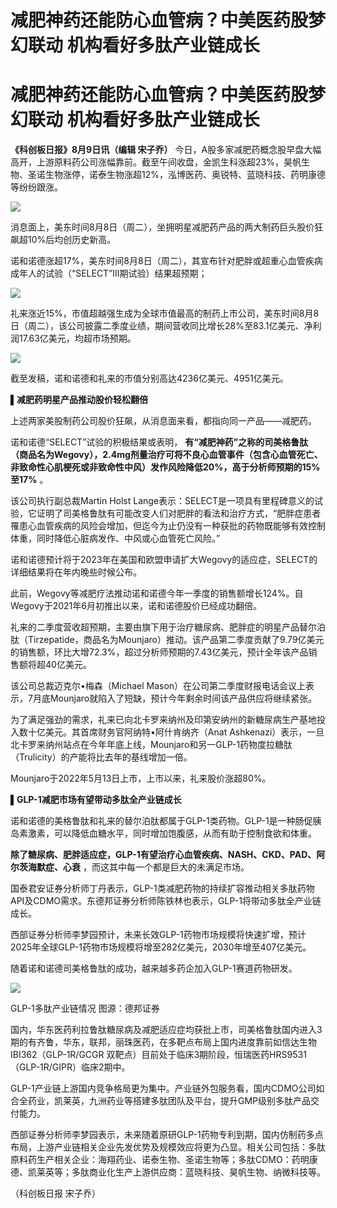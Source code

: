 # 减肥神药还能防心血管病？中美医药股梦幻联动 机构看好多肽产业链成长

# 减肥神药还能防心血管病？中美医药股梦幻联动 机构看好多肽产业链成长

**《科创板日报》8月9日讯（编辑 宋子乔）**
今日，A股多家减肥药概念股早盘大幅高开，上游原料药公司涨幅靠前。截至午间收盘，金凯生科涨超23%，昊帆生物、圣诺生物涨停，诺泰生物涨超12%，泓博医药、奥锐特、蓝晓科技、药明康德等纷纷跟涨。

![](https://inews.gtimg.com/om_bt/OvYzufq8EJxTcjPolwEAdj7kd3Yco3rawpNkA84xi8jckAA/1000)

消息面上，美东时间8月8日（周二），坐拥明星减肥药产品的两大制药巨头股价狂飙超10%后均创历史新高。

诺和诺德涨超17%，美东时间8月8日（周二），其宣布针对肥胖或超重心血管疾病成年人的试验（“SELECT”III期试验）结果超预期；

![](https://inews.gtimg.com/om_bt/OXBG1AICwMCR0TzOzFFvxZw6RjUQSZBS7kQnMOrID9wpEAA/1000)

礼来涨近15%，市值超越强生成为全球市值最高的制药上市公司，美东时间8月8日（周二），该公司披露二季度业绩，期间营收同比增长28%至83.1亿美元、净利润17.63亿美元，均超市场预期。

![](https://inews.gtimg.com/om_bt/OUHTC1HuAECIBx0oi1fuBCUwnTp5p5FYRU2YdHfEPJT9AAA/1000)

截至发稿，诺和诺德和礼来的市值分别高达4236亿美元、4951亿美元。

**▌减肥药明星产品推动股价轻松翻倍**

上述两家美股制药公司股价狂飙，从消息面来看，都指向同一产品——减肥药。

诺和诺德“SELECT”试验的积极结果或表明，
**有“减肥神药”之称的司美格鲁肽（商品名为Wegovy），2.4mg剂量治疗可将不良心血管事件（包含心血管死亡、非致命性心肌梗死或非致命性中风）发作风险降低20%，高于分析师预期的15%至17%**
。

该公司执行副总裁Martin Holst
Lange表示：SELECT是一项具有里程碑意义的试验，它证明了司美格鲁肽有可能改变人们对肥胖的看法和治疗方式，“肥胖症患者罹患心血管疾病的风险会增加，但迄今为止仍没有一种获批的药物既能够有效控制体重，同时降低心脏病发作、中风或心血管死亡风险。”

诺和诺德预计将于2023年在美国和欧盟申请扩大Wegovy的适应症，SELECT的详细结果将在年内晚些时候公布。

此前，Wegovy等减肥疗法推动诺和诺德今年一季度的销售额增长124%。自Wegovy于2021年6月初推出以来，诺和诺德股价已经成功翻倍。

礼来的二季度营收超预期，主要由旗下用于治疗糖尿病、肥胖症的明星产品替尔泊肽（Tirzepatide，商品名为Mounjaro）推动。该产品第二季度贡献了9.79亿美元的销售额，环比大增72.3%，超过分析师预期的7.43亿美元，预计全年该产品销售额将超40亿美元。

该公司总裁迈克尔•梅森（Michael
Mason）在公司第二季度财报电话会议上表示，7月底Mounjaro就陷入了短缺，预计今年剩余时间该产品供应将继续紧张。

为了满足强劲的需求，礼来已向北卡罗来纳州及印第安纳州的新糖尿病生产基地投入数十亿美元。其首席财务官阿纳特•阿什肯纳齐（Anat
Ashkenazi）表示，一旦北卡罗来纳州站点在今年年底上线，Mounjaro和另一GLP-1药物度拉糖肽（Trulicity）的产能将比去年的基线增加一倍。

Mounjaro于2022年5月13日上市，上市以来，礼来股价涨超80%。

**▌GLP-1减肥市场有望带动多肽全产业链成长**

诺和诺德的美格鲁肽和礼来的替尔泊肽都属于GLP-1类药物。GLP-1是一种肠促胰岛素激素，可以降低血糖水平，同时增加饱腹感，从而有助于控制食欲和体重。

**除了糖尿病、肥胖适应症，GLP-1有望治疗心血管疾病、NASH、CKD、PAD、阿尔茨海默症、心衰** ，而这其中每一个都是巨大的未满足市场。

国泰君安证券分析师丁丹表示，GLP-1类减肥药物的持续扩容推动相关多肽药物API及CDMO需求。东德邦证券分析师陈铁林也表示，GLP-1将带动多肽全产业链成长。

西部证券分析师李梦园预计，未来长效GLP-1药物市场规模将快速扩增，预计2025年全球GLP-1药物市场规模将增至282亿美元，2030年增至407亿美元。

随着诺和诺德司美格鲁肽的成功，越来越多药企加入GLP-1赛道药物研发。

![](https://inews.gtimg.com/om_bt/O3C_0IVBQZKOC68xeqBXMdjmgHYmgtTubJnE_jYL0ldkYAA/1000)

GLP-1多肽产业链情况 图源：德邦证券

国内，华东医药利拉鲁肽糖尿病及减肥适应症均获批上市，司美格鲁肽国内进入3期的有齐鲁，华东，联邦，丽珠医药，在多靶点布局上国内进度靠前如信达生物IBI362（GLP-1R/GCGR
双靶点）目前处于临床3期阶段，恒瑞医药HRS9531（GLP-1R/GIPR）临床2期中。

GLP-1产业链上游国内竞争格局更为集中。产业链外包服务看，国内CDMO公司如合全药业，凯莱英，九洲药业等搭建多肽团队及平台，提升GMP级别多肽产品交付能力。

西部证券分析师李梦园表示，未来随着原研GLP-1药物专利到期，国内仿制药多点布局，上游产业链相关企业先发优势及规模效应将更为凸显。相关公司包括：多肽原料药生产相关企业：海翔药业、诺泰生物、圣诺生物等；多肽CDMO：药明康德、凯莱英等；多肽商业化生产上游供应商：蓝晓科技、昊帆生物、纳微科技等。

（科创板日报 宋子乔）

